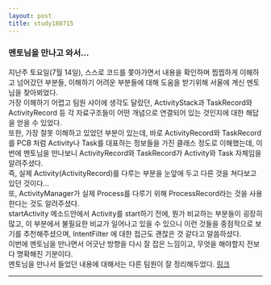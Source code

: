 ```yaml
---
layout: post
title: study180715
---
```

<h3> 멘토님을 만나고 와서... </h3>

지난주 토요일(7월 14일), 스스로 코드를 쫓아가면서 내용을 확인하며 찝찝하게 이해하고 넘어갔던 부분들, 이해하기 어려운 부분들에 대해 도움을 받기위해 서울에 계신 멘토님을 찾아뵈었다.
<br />가장 이해하기 어렵고 팀원 사이에 생각도 달랐던, ActivityStack과 TaskRecord와 ActivityRecord 등 각 자료구조들이 어떤 개념으로 연결되어 있는 것인지에 대한 해답을 얻을 수 있었다.
<br />또한, 가장 잘못 이해하고 있었던 부분이 있는데, 바로 ActivityRecord와 TaskRecord를 PCB 처럼 Activity나 Task를 대표하는 정보들을 가진 클래스 정도로 이해했는데, 이번에 멘토님을 만나보니 ActivityRecord와 TaskRecord가 Activity와 Task 자체임을 알려주셨다.
<br />즉, 실제 Activity(ActivityRecord)를 다루는 부분을 눈앞에 두고 다른 것을 쳐다보고 있던 것이다...
<br />또, ActivityManager가 실제 Process를 다루기 위해 ProcessRecord라는 것을 사용한다는 것도 알려주셨다.
<br />startActivity 메소드안에서 Activity를 start하기 전에, 뭔가 비교하는 부분들이 굉장히 많고, 이 부분에서 불필요한 비교가 일어나고 있을 수 있으니 이런 것들을 중점적으로 보기를 추천해주셨으며, IntentFilter 에 대한 접근도 괜찮은 것 같다고 말씀하셨다.
<br />이번에 멘토님을 만나면서 어긋난 방향을 다시 잘 잡은 느낌이고, 무엇을 해야할지 전보다 명확해진 기분이다.
<br />멘토님을 만나서 들었던 내용에 대해서는 다른 팀원이 잘 정리해두었다. [링크](https://sjyoo1699.github.io/jekyll/update/2018/07/15/STRUCTURE-OF-ACTIVITY-MANAGER.html)
* * *
